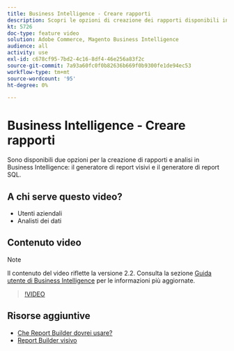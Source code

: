 ```yaml
---
title: Business Intelligence - Creare rapporti
description: Scopri le opzioni di creazione dei rapporti disponibili in Business Intelligence.
kt: 5726
doc-type: feature video
solution: Adobe Commerce, Magento Business Intelligence
audience: all
activity: use
exl-id: c678cf95-7bd2-4c16-8df4-46e256a83f2c
source-git-commit: 7a93a60fc0f0b82636b669f0b9300fe1de94ec53
workflow-type: tm+mt
source-wordcount: '95'
ht-degree: 0%

---
```


# Business Intelligence - Creare rapporti

Sono disponibili due opzioni per la creazione di rapporti e analisi in Business Intelligence: il generatore di report visivi e il generatore di report SQL.

## A chi serve questo video?

- Utenti aziendali
- Analisti dei dati

## Contenuto video

>[!NOTE]
>
>Il contenuto del video riflette la versione 2.2. Consulta la sezione [Guida utente di Business Intelligence](https://docs.magento.com/mbi/) per le informazioni più aggiornate.

>[!VIDEO](https://video.tv.adobe.com/v/35981?quality=12&learn=on)

## Risorse aggiuntive

- [Che Report Builder dovrei usare?](https://docs.magento.com/mbi/data-user/reports/report-builder-options.html)
- [Report Builder visivo](https://docs.magento.com/mbi/data-user/reports/ess-rpt-build-visual.html)
